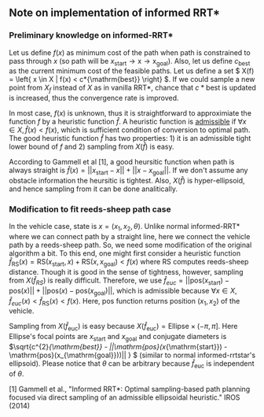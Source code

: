 ## Note on implementation of informed RRT\*

### Preliminary knowledge on informed-RRT\*

Let us define $f(x)$ as minimum cost of the path when path is constrained to pass through $x$ (so path will be $x_{\mathrm{start}} \to \mathrm{x} \to \mathrm{x_{\mathrm{goal}}}$). Also, let us define $c_{\mathrm{best}}$ as the current minimum cost of the feasible paths. Let us define a set $ X(f) = \left\{ x \in X | f(x) < c*{\mathrm{best}} \right\} $. If we could sample a new point from $X_f$ instead of $X$ as in vanilla RRT\*, chance that $c*{\mathrm{best}}$ is updated is increased, thus the convergence rate is improved.

In most case, $f(x)$ is unknown, thus it is straightforward to approximiate the function $f$ by a heuristic function $\hat{f}$. A heuristic function is [admissible](https://en.wikipedia.org/wiki/Admissible_heuristic) if $\forall x \in X, \hat{f}(x) < f(x)$, which is sufficient condition of conversion to optimal path. The good heuristic function $\hat{f}$ has two properties: 1) it is an admissible tight lower bound of $f$ and 2) sampling from $X(\hat{f})$ is easy.

According to Gammell et al [1], a good heursitic function when path is always straight is $\hat{f}(x) = ||x_{\mathrm{start}} - x|| + ||x - x_{\mathrm{goal}}||$. If we don't assume any obstacle information the heursitic is tightest. Also, $X(\hat{f})$ is hyper-ellipsoid, and hence sampling from it can be done analitically.

### Modification to fit reeds-sheep path case

In the vehicle case, state is $x = (x_{1}, x_{2}, \theta)$. Unlike normal informed-RRT\* where we can connect path by a straight line, here we connect the vehicle path by a reeds-sheep path. So, we need some modification of the original algorithm a bit. To this end, one might first consider a heuristic function $\hat{f}_{\mathrm{RS}}(x) = \mathrm{RS}(x_{\mathrm{start}}, x) + \mathrm{RS}(x, x_{\mathrm{goal}}) < f(x)$ where $\mathrm{RS}$ computes reeds-sheep distance. Though it is good in the sense of tightness, however, sampling from $X(\hat{f}_{RS})$ is really difficult. Therefore, we use $\hat{f}_{euc} = ||\mathrm{pos}(x_{\mathrm{start}}) - \mathrm{pos}(x)|| + ||\mathrm{pos}(x)- \mathrm{pos}(x_{\mathrm{goal}})||$, which is admissible because $\forall x \in X, \hat{f}_{euc}(x) < \hat{f}_{\mathrm{RS}}(x) < f(x)$. Here, $\mathrm{pos}$ function returns position $(x_{1}, x_{2})$ of the vehicle.

Sampling from $X(\hat{f}_{\mathrm{euc}})$ is easy because $X(\hat{f}_{\mathrm{euc}}) = \mathrm{Ellipse} \times (-\pi, \pi]$. Here $\mathrm{Ellipse}$'s focal points are $x_{\mathrm{start}}$ and $x_{\mathrm{goal}}$ and conjugate diameters is $\sqrt{c^{2}_{\mathrm{best}} - ||\mathrm{pos}(x_{\mathrm{start}}) - \mathrm{pos}(x_{\mathrm{goal}}))|| } $ (similar to normal informed-rrtstar's ellipsoid). Please notice that $\theta$ can be arbitrary because $\hat{f}_{\mathrm{euc}}$ is independent of $\theta$.

[1] Gammell et al., "Informed RRT\*: Optimal sampling-based path planning focused via direct sampling of an admissible ellipsoidal heuristic." IROS (2014)
